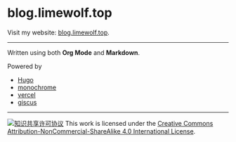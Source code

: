 # blog.limewolf.top
Visit my website: [blog.limewolf.top](https://blog.limewolf.top).

---
Written using both **Org Mode** and **Markdown**.

Powered by 
- [Hugo](https://github.com/gohugoio/hugo)
- [monochrome](https://github.com/kaiiiz/hugo-theme-monochrome)
- [vercel](https://vercel.com/)
- [giscus](https://github.com/giscus/giscus)

---
<a rel="license" href="http://creativecommons.org/licenses/by-nc-sa/4.0/"><img alt="知识共享许可协议" style="border-width:0" src="https://i.creativecommons.org/l/by-nc-sa/4.0/88x31.png" /></a>
This work is licensed under the <a rel="license" href="http://creativecommons.org/licenses/by-nc-sa/4.0/">Creative Commons Attribution-NonCommercial-ShareAlike 4.0 International License</a>. 